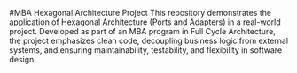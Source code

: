 #MBA Hexagonal Architecture Project
This repository demonstrates the application of Hexagonal Architecture (Ports and Adapters) in a real-world project. Developed as part of an MBA program in Full Cycle Architecture, the project emphasizes clean code, decoupling business logic from external systems, and ensuring maintainability, testability, and flexibility in software design.
